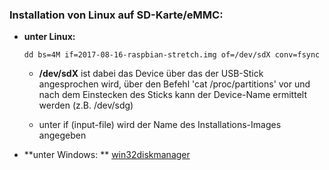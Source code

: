 ### Installation von Linux auf SD-Karte/eMMC:

* **unter Linux:**

  ```
  dd bs=4M if=2017-08-16-raspbian-stretch.img of=/dev/sdX conv=fsync
  ```

  * **/dev/sdX** ist dabei das Device über das der USB-Stick angesprochen wird, über den Befehl 'cat /proc/partitions' vor und nach dem Einstecken des Sticks kann der Device-Name ermittelt werden \(z.B. /dev/sdg\)

  * unter if \(input-file\) wird der Name des Installations-Images angegeben

* **unter Windows:  **
  [win32diskmanager](https://sourceforge.net/projects/win32diskimager/)



